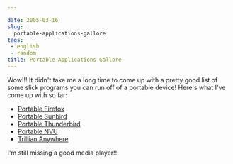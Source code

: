 ```yaml
---

date: 2005-03-16
slug: |
  portable-applications-gallore
tags:
 - english
 - random
title: Portable Applications Gallore
---
```


Wow!!! It didn't take me a long time to come up with a pretty good list
of some slick programs you can run off of a portable device! Here's what
I've come up with so far:

-   [Portable
    Firefox](http://johnhaller.com/jh/mozilla/portable_firefox/)
-   [Portable
    Sunbird](http://johnhaller.com/jh/mozilla/portable_sunbird/)
-   [Portable
    Thunderbird](http://johnhaller.com/jh/mozilla/portable_thunderbird/)
-   [Portable NVU](http://johnhaller.com/jh/mozilla/portable_nvu/)
-   [Trillian Anywhere](http://www.trilliananywhere.com/index.html)

I'm still missing a good media player!!!
